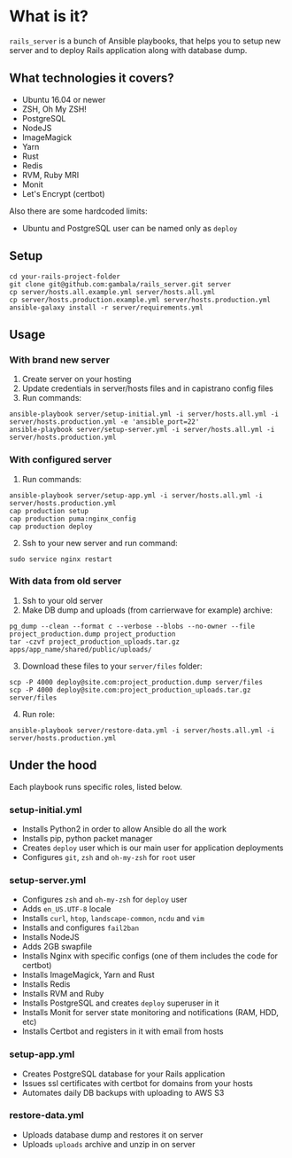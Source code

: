 # What is it?

`rails_server` is a bunch of Ansible playbooks, that helps you to setup new server and to deploy Rails application along with database dump.

## What technologies it covers?

- Ubuntu 16.04 or newer
- ZSH, Oh My ZSH!
- PostgreSQL
- NodeJS
- ImageMagick
- Yarn
- Rust
- Redis
- RVM, Ruby MRI
- Monit
- Let's Encrypt (certbot)

Also there are some hardcoded limits:

- Ubuntu and PostgreSQL user can be named only as `deploy`

## Setup

    cd your-rails-project-folder
    git clone git@github.com:gambala/rails_server.git server
    cp server/hosts.all.example.yml server/hosts.all.yml
    cp server/hosts.production.example.yml server/hosts.production.yml
    ansible-galaxy install -r server/requirements.yml

## Usage

### With brand new server

1. Create server on your hosting
2. Update credentials in server/hosts files and in capistrano config files
3. Run commands:

```
ansible-playbook server/setup-initial.yml -i server/hosts.all.yml -i server/hosts.production.yml -e 'ansible_port=22'
ansible-playbook server/setup-server.yml -i server/hosts.all.yml -i server/hosts.production.yml
```

### With configured server

1. Run commands:

```
ansible-playbook server/setup-app.yml -i server/hosts.all.yml -i server/hosts.production.yml
cap production setup
cap production puma:nginx_config
cap production deploy
```

2. Ssh to your new server and run command:

```
sudo service nginx restart
```

### With data from old server

1. Ssh to your old server
2. Make DB dump and uploads (from carrierwave for example) archive:

```
pg_dump --clean --format c --verbose --blobs --no-owner --file project_production.dump project_production
tar -czvf project_production_uploads.tar.gz apps/app_name/shared/public/uploads/
```

3. Download these files to your `server/files` folder:

```
scp -P 4000 deploy@site.com:project_production.dump server/files
scp -P 4000 deploy@site.com:project_production_uploads.tar.gz server/files
```

4. Run role:

```
ansible-playbook server/restore-data.yml -i server/hosts.all.yml -i server/hosts.production.yml
```

## Under the hood

Each playbook runs specific roles, listed below.

### setup-initial.yml

- Installs Python2 in order to allow Ansible do all the work
- Installs pip, python packet manager
- Creates `deploy` user which is our main user for application deployments
- Configures `git`, `zsh` and `oh-my-zsh` for `root` user

### setup-server.yml

- Configures `zsh` and `oh-my-zsh` for `deploy` user
- Adds `en_US.UTF-8` locale
- Installs `curl`, `htop`, `landscape-common`, `ncdu` and `vim`
- Installs and configures `fail2ban`
- Installs NodeJS
- Adds 2GB swapfile
- Installs Nginx with specific configs (one of them includes the code for certbot)
- Installs ImageMagick, Yarn and Rust
- Installs Redis
- Installs RVM and Ruby
- Installs PostgreSQL and creates `deploy` superuser in it
- Installs Monit for server state monitoring and notifications (RAM, HDD, etc)
- Installs Certbot and registers in it with email from hosts

### setup-app.yml

- Creates PostgreSQL database for your Rails application
- Issues ssl certificates with certbot for domains from your hosts
- Automates daily DB backups with uploading to AWS S3

### restore-data.yml

- Uploads database dump and restores it on server
- Uploads `uploads` archive and unzip in on server

